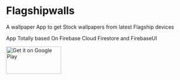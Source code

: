 # Flagshipwalls
A wallpaper App to get Stock wallpapers from latest Flagship devices 

App Totally based On Firebase Cloud Firestore and FirebaseUI 

<a href='https://play.google.com/store/apps/details?id=com.flagshipwalls.app&pcampaignid=pcampaignidMKT-Other-global-all-co-prtnr-py-PartBadge-Mar2515-1'><img alt='Get it on Google Play' src='https://play.google.com/intl/en_us/badges/static/images/badges/en_badge_web_generic.png' style="width:150px;height:75px;"/></a>
